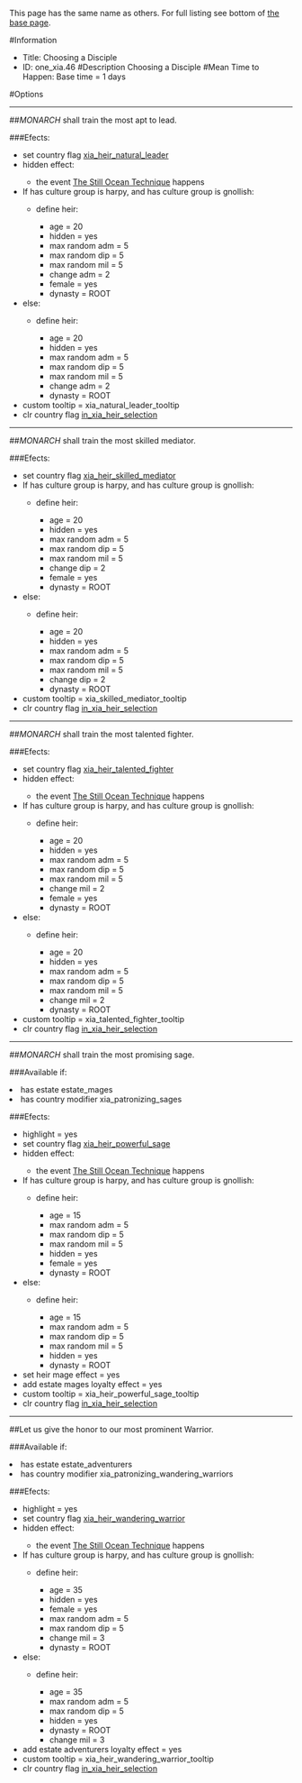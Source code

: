 This page has the same name as others. For full listing see bottom of [the base page](choosing_a_disciple.md).

#Information
 - Title: Choosing a Disciple
 - ID: one_xia.46
#Description
Choosing a Disciple
#Mean Time to Happen:
Base time = 1 days

#Options

___
##$MONARCH$ shall train the most apt to lead.

###Efects:<ul><li>set country flag [xia_heir_natural_leader](../flags/xia_heir_natural_leader.md)</li><li>hidden effect:</li><ul><li>the event [The Still Ocean Technique](../events/the_still_ocean_technique.md) happens</li></ul><li>If has culture group is harpy, and has culture group is gnollish:</li><ul><li>define heir:</li><ul><li>age = 20</li><li>hidden = yes</li><li>max random adm = 5</li><li>max random dip = 5</li><li>max random mil = 5</li><li>change adm = 2</li><li>female = yes</li><li>dynasty = ROOT</li></ul></ul><li>else:</li><ul><li>define heir:</li><ul><li>age = 20</li><li>hidden = yes</li><li>max random adm = 5</li><li>max random dip = 5</li><li>max random mil = 5</li><li>change adm = 2</li><li>dynasty = ROOT</li></ul></ul><li>custom tooltip = xia_natural_leader_tooltip</li><li>clr country flag [in_xia_heir_selection](../flags/in_xia_heir_selection.md)</li></ul>

___
##$MONARCH$ shall train the most skilled mediator.

###Efects:<ul><li>set country flag [xia_heir_skilled_mediator](../flags/xia_heir_skilled_mediator.md)</li><li>If has culture group is harpy, and has culture group is gnollish:</li><ul><li>define heir:</li><ul><li>age = 20</li><li>hidden = yes</li><li>max random adm = 5</li><li>max random dip = 5</li><li>max random mil = 5</li><li>change dip = 2</li><li>female = yes</li><li>dynasty = ROOT</li></ul></ul><li>else:</li><ul><li>define heir:</li><ul><li>age = 20</li><li>hidden = yes</li><li>max random adm = 5</li><li>max random dip = 5</li><li>max random mil = 5</li><li>change dip = 2</li><li>dynasty = ROOT</li></ul></ul><li>custom tooltip = xia_skilled_mediator_tooltip</li><li>clr country flag [in_xia_heir_selection](../flags/in_xia_heir_selection.md)</li></ul>

___
##$MONARCH$ shall train the most talented fighter.

###Efects:<ul><li>set country flag [xia_heir_talented_fighter](../flags/xia_heir_talented_fighter.md)</li><li>hidden effect:</li><ul><li>the event [The Still Ocean Technique](../events/the_still_ocean_technique.md) happens</li></ul><li>If has culture group is harpy, and has culture group is gnollish:</li><ul><li>define heir:</li><ul><li>age = 20</li><li>hidden = yes</li><li>max random adm = 5</li><li>max random dip = 5</li><li>max random mil = 5</li><li>change mil = 2</li><li>female = yes</li><li>dynasty = ROOT</li></ul></ul><li>else:</li><ul><li>define heir:</li><ul><li>age = 20</li><li>hidden = yes</li><li>max random adm = 5</li><li>max random dip = 5</li><li>max random mil = 5</li><li>change mil = 2</li><li>dynasty = ROOT</li></ul></ul><li>custom tooltip = xia_talented_fighter_tooltip</li><li>clr country flag [in_xia_heir_selection](../flags/in_xia_heir_selection.md)</li></ul>

___
##$MONARCH$ shall train the most promising sage.

###Available if:
<li>has estate estate_mages</li><li>has country modifier xia_patronizing_sages</li>

###Efects:<ul><li>highlight = yes</li><li>set country flag [xia_heir_powerful_sage](../flags/xia_heir_powerful_sage.md)</li><li>hidden effect:</li><ul><li>the event [The Still Ocean Technique](../events/the_still_ocean_technique.md) happens</li></ul><li>If has culture group is harpy, and has culture group is gnollish:</li><ul><li>define heir:</li><ul><li>age = 15</li><li>max random adm = 5</li><li>max random dip = 5</li><li>max random mil = 5</li><li>hidden = yes</li><li>female = yes</li><li>dynasty = ROOT</li></ul></ul><li>else:</li><ul><li>define heir:</li><ul><li>age = 15</li><li>max random adm = 5</li><li>max random dip = 5</li><li>max random mil = 5</li><li>hidden = yes</li><li>dynasty = ROOT</li></ul></ul><li>set heir mage effect = yes</li><li>add estate mages loyalty effect = yes</li><li>custom tooltip = xia_heir_powerful_sage_tooltip</li><li>clr country flag [in_xia_heir_selection](../flags/in_xia_heir_selection.md)</li></ul>

___
##Let us give the honor to our most prominent Warrior.

###Available if:
<li>has estate estate_adventurers</li><li>has country modifier xia_patronizing_wandering_warriors</li>

###Efects:<ul><li>highlight = yes</li><li>set country flag [xia_heir_wandering_warrior](../flags/xia_heir_wandering_warrior.md)</li><li>hidden effect:</li><ul><li>the event [The Still Ocean Technique](../events/the_still_ocean_technique.md) happens</li></ul><li>If has culture group is harpy, and has culture group is gnollish:</li><ul><li>define heir:</li><ul><li>age = 35</li><li>hidden = yes</li><li>female = yes</li><li>max random adm = 5</li><li>max random dip = 5</li><li>change mil = 3</li><li>dynasty = ROOT</li></ul></ul><li>else:</li><ul><li>define heir:</li><ul><li>age = 35</li><li>max random adm = 5</li><li>max random dip = 5</li><li>hidden = yes</li><li>dynasty = ROOT</li><li>change mil = 3</li></ul></ul><li>add estate adventurers loyalty effect = yes</li><li>custom tooltip = xia_heir_wandering_warrior_tooltip</li><li>clr country flag [in_xia_heir_selection](../flags/in_xia_heir_selection.md)</li></ul>
